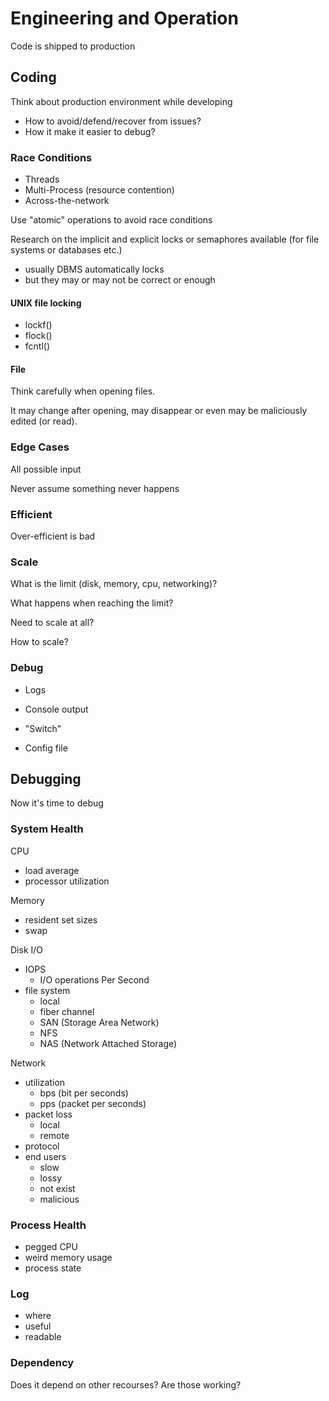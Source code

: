 # Engineering and Operation

Code is shipped to production

## Coding

Think about production environment while developing

* How to avoid/defend/recover from issues?
* How it make it easier to debug?

### Race Conditions

* Threads
* Multi-Process (resource contention)
* Across-the-network

Use "atomic" operations to avoid race conditions

Research on the implicit and explicit locks or semaphores available (for file systems or databases etc.)

* usually DBMS automatically locks
* but they may or may not be correct or enough

#### UNIX file locking

* lockf()
* flock()
* fcntl()

#### File

Think carefully when opening files.

It may change after opening, may disappear or even may be maliciously edited (or read).

### Edge Cases

All possible input

Never assume something never happens

### Efficient

Over-efficient is bad

### Scale

What is the limit (disk, memory, cpu, networking)?

What happens when reaching the limit?

Need to scale at all?

How to scale?

### Debug

* Logs
* Console output

* "Switch"
* Config file

## Debugging

Now it's time to debug

### System Health

CPU

* load average
* processor utilization

Memory

* resident set sizes
* swap

Disk I/O

* IOPS
  * I/O operations Per Second
* file system
  * local
  * fiber channel
  * SAN (Storage Area Network)
  * NFS
  * NAS (Network Attached Storage)

Network

* utilization
  * bps (bit per seconds)
  * pps (packet per seconds)
* packet loss
  * local
  * remote
* protocol
* end users
  * slow
  * lossy
  * not exist
  * malicious

### Process Health

* pegged CPU
* weird memory usage
* process state

### Log

* where
* useful
* readable

### Dependency

Does it depend on other recourses? Are those working?
